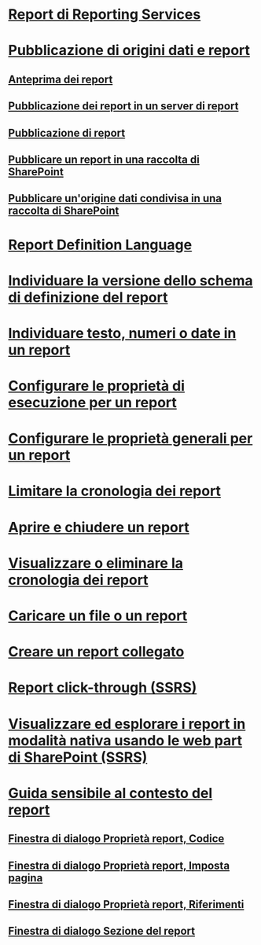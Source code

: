 # [Report di Reporting Services](reporting-services-reports-ssrs.md)
# [Pubblicazione di origini dati e report](publishing-data-sources-and-reports.md)
## [Anteprima dei report](previewing-reports.md)
## [Pubblicazione dei report in un server di report](publishing-reports-to-a-report-server.md)
## [Pubblicazione di report](../publish-reports.md)
## [Pubblicare un report in una raccolta di SharePoint](publish-a-report-to-a-sharepoint-library.md)
## [Pubblicare un'origine dati condivisa in una raccolta di SharePoint](publish-a-shared-data-source-to-a-sharepoint-library.md)
# [Report Definition Language](report-definition-language-ssrs.md)
# [Individuare la versione dello schema di definizione del report](find-the-report-definition-schema-version-ssrs.md)
# [Individuare testo, numeri o date in un report](find-text-numbers-or-dates-in-a-report.md)
# [Configurare le proprietà di esecuzione per un report](configure-execution-properties-for-a-report-report-manager.md)
# [Configurare le proprietà generali per un report](../configure-general-properties-for-a-report-report-manager.md)
# [Limitare la cronologia dei report](limit-report-history-report-manager.md)
# [Aprire e chiudere un report](open-and-close-a-report-report-manager.md)
# [Visualizzare o eliminare la cronologia dei report](../view-or-delete-report-history-report-manager.md)
# [Caricare un file o un report](upload-a-file-or-report-report-manager.md)
# [Creare un report collegato](create-a-linked-report.md)
# [Report click-through (SSRS)](clickthrough-reports-ssrs.md)
# [Visualizzare ed esplorare i report in modalità nativa usando le web part di SharePoint (SSRS)](view-and-explore-native-mode-reports-using-sharepoint-web-parts-ssrs.md)
# [Guida sensibile al contesto del report](../report-f1-help.md)
## [Finestra di dialogo Proprietà report, Codice](../report-properties-dialog-box-code.md)
## [Finestra di dialogo Proprietà report, Imposta pagina](../report-properties-dialog-box-page-setup.md)
## [Finestra di dialogo Proprietà report, Riferimenti](../report-properties-dialog-box-references.md)
## [Finestra di dialogo Sezione del report](../report-sections-dialog-box.md)
